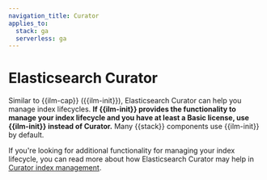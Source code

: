 ```yaml
---
navigation_title: Curator
applies_to:
  stack: ga
  serverless: ga
---
```


# Elasticsearch Curator

Similar to {{ilm-cap}} ({{ilm-init}}), Elasticsearch Curator can help you manage index lifecycles. **If {{ilm-init}} provides the functionality to manage your index lifecycle and you have at least a Basic license, use {{ilm-init}} instead of Curator.** Many {{stack}} components use {{ilm-init}} by default.

If you're looking for additional functionality for managing your index lifecycle, you can read more about how Elasticsearch Curator may help in [Curator index management](curator://reference/index.md).

